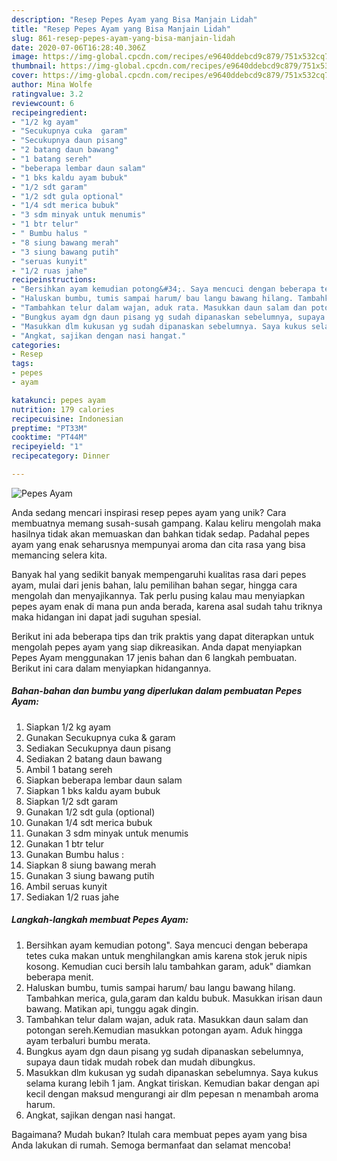 ```yaml
---
description: "Resep Pepes Ayam yang Bisa Manjain Lidah"
title: "Resep Pepes Ayam yang Bisa Manjain Lidah"
slug: 861-resep-pepes-ayam-yang-bisa-manjain-lidah
date: 2020-07-06T16:28:40.306Z
image: https://img-global.cpcdn.com/recipes/e9640ddebcd9c879/751x532cq70/pepes-ayam-foto-resep-utama.jpg
thumbnail: https://img-global.cpcdn.com/recipes/e9640ddebcd9c879/751x532cq70/pepes-ayam-foto-resep-utama.jpg
cover: https://img-global.cpcdn.com/recipes/e9640ddebcd9c879/751x532cq70/pepes-ayam-foto-resep-utama.jpg
author: Mina Wolfe
ratingvalue: 3.2
reviewcount: 6
recipeingredient:
- "1/2 kg ayam"
- "Secukupnya cuka  garam"
- "Secukupnya daun pisang"
- "2 batang daun bawang"
- "1 batang sereh"
- "beberapa lembar daun salam"
- "1 bks kaldu ayam bubuk"
- "1/2 sdt garam"
- "1/2 sdt gula optional"
- "1/4 sdt merica bubuk"
- "3 sdm minyak untuk menumis"
- "1 btr telur"
- " Bumbu halus "
- "8 siung bawang merah"
- "3 siung bawang putih"
- "seruas kunyit"
- "1/2 ruas jahe"
recipeinstructions:
- "Bersihkan ayam kemudian potong&#34;. Saya mencuci dengan beberapa tetes cuka makan untuk menghilangkan amis karena stok jeruk nipis kosong. Kemudian cuci bersih lalu tambahkan garam, aduk&#34; diamkan beberapa menit."
- "Haluskan bumbu, tumis sampai harum/ bau langu bawang hilang. Tambahkan merica, gula,garam dan kaldu bubuk. Masukkan irisan daun bawang. Matikan api, tunggu agak dingin."
- "Tambahkan telur dalam wajan, aduk rata. Masukkan daun salam dan potongan sereh.Kemudian masukkan potongan ayam. Aduk hingga ayam terbaluri bumbu merata."
- "Bungkus ayam dgn daun pisang yg sudah dipanaskan sebelumnya, supaya daun tidak mudah robek dan mudah dibungkus."
- "Masukkan dlm kukusan yg sudah dipanaskan sebelumnya. Saya kukus selama kurang lebih 1 jam. Angkat tiriskan. Kemudian bakar dengan api kecil dengan maksud mengurangi air dlm pepesan n menambah aroma harum."
- "Angkat, sajikan dengan nasi hangat."
categories:
- Resep
tags:
- pepes
- ayam

katakunci: pepes ayam 
nutrition: 179 calories
recipecuisine: Indonesian
preptime: "PT33M"
cooktime: "PT44M"
recipeyield: "1"
recipecategory: Dinner

---
```



![Pepes Ayam](https://img-global.cpcdn.com/recipes/e9640ddebcd9c879/751x532cq70/pepes-ayam-foto-resep-utama.jpg)

Anda sedang mencari inspirasi resep pepes ayam yang unik? Cara membuatnya memang susah-susah gampang. Kalau keliru mengolah maka hasilnya tidak akan memuaskan dan bahkan tidak sedap. Padahal pepes ayam yang enak seharusnya mempunyai aroma dan cita rasa yang bisa memancing selera kita.

Banyak hal yang sedikit banyak mempengaruhi kualitas rasa dari pepes ayam, mulai dari jenis bahan, lalu pemilihan bahan segar, hingga cara mengolah dan menyajikannya. Tak perlu pusing kalau mau menyiapkan pepes ayam enak di mana pun anda berada, karena asal sudah tahu triknya maka hidangan ini dapat jadi suguhan spesial.




Berikut ini ada beberapa tips dan trik praktis yang dapat diterapkan untuk mengolah pepes ayam yang siap dikreasikan. Anda dapat menyiapkan Pepes Ayam menggunakan 17 jenis bahan dan 6 langkah pembuatan. Berikut ini cara dalam menyiapkan hidangannya.

<!--inarticleads1-->

##### Bahan-bahan dan bumbu yang diperlukan dalam pembuatan Pepes Ayam:

1. Siapkan 1/2 kg ayam
1. Gunakan Secukupnya cuka &amp; garam
1. Sediakan Secukupnya daun pisang
1. Sediakan 2 batang daun bawang
1. Ambil 1 batang sereh
1. Siapkan beberapa lembar daun salam
1. Siapkan 1 bks kaldu ayam bubuk
1. Siapkan 1/2 sdt garam
1. Gunakan 1/2 sdt gula (optional)
1. Gunakan 1/4 sdt merica bubuk
1. Gunakan 3 sdm minyak untuk menumis
1. Gunakan 1 btr telur
1. Gunakan  Bumbu halus :
1. Siapkan 8 siung bawang merah
1. Gunakan 3 siung bawang putih
1. Ambil seruas kunyit
1. Sediakan 1/2 ruas jahe




<!--inarticleads2-->

##### Langkah-langkah membuat Pepes Ayam:

1. Bersihkan ayam kemudian potong&#34;. Saya mencuci dengan beberapa tetes cuka makan untuk menghilangkan amis karena stok jeruk nipis kosong. Kemudian cuci bersih lalu tambahkan garam, aduk&#34; diamkan beberapa menit.
1. Haluskan bumbu, tumis sampai harum/ bau langu bawang hilang. Tambahkan merica, gula,garam dan kaldu bubuk. Masukkan irisan daun bawang. Matikan api, tunggu agak dingin.
1. Tambahkan telur dalam wajan, aduk rata. Masukkan daun salam dan potongan sereh.Kemudian masukkan potongan ayam. Aduk hingga ayam terbaluri bumbu merata.
1. Bungkus ayam dgn daun pisang yg sudah dipanaskan sebelumnya, supaya daun tidak mudah robek dan mudah dibungkus.
1. Masukkan dlm kukusan yg sudah dipanaskan sebelumnya. Saya kukus selama kurang lebih 1 jam. Angkat tiriskan. Kemudian bakar dengan api kecil dengan maksud mengurangi air dlm pepesan n menambah aroma harum.
1. Angkat, sajikan dengan nasi hangat.




Bagaimana? Mudah bukan? Itulah cara membuat pepes ayam yang bisa Anda lakukan di rumah. Semoga bermanfaat dan selamat mencoba!
